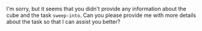 I'm sorry, but it seems that you didn't provide any information about the cube and the task `sweep-into`. Can you please provide me with more details about the task so that I can assist you better?